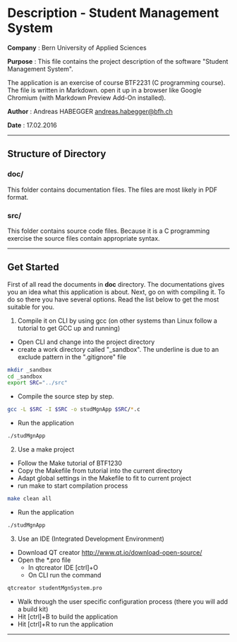 # Description - Student Management System

**Company**
 :  Bern University of Applied Sciences

**Purpose**
 :  This file contains the project description of the software "Student Management System".

The application is an exercise of course BTF2231 (C programming course). The file is written in Markdown. open it up in a browser like Google Chromium (with Markdown Preview Add-On installed).

**Author**
 :  Andreas HABEGGER <andreas.habegger@bfh.ch>

**Date**
 :  17.02.2016

___

Structure of Directory
---
### doc/

This folder contains documentation files. The files are most likely in PDF format.

### src/

This folder contains source code files. Because it is a C programming exercise the source files contain appropriate syntax.

___

Get Started
---
First of all read the documents in **doc** directory. The documentations gives you an idea what this application is about. Next, go on with compiling it. To do so there you have several options. Read the list below to get the most suitable for you.

1. Compile it on CLI by using gcc (on other systems than Linux follow a tutorial to get GCC up and running)
 - Open CLI and change into the project directory
 - create a work directory called "_sandbox".  The underline is due to an exclude pattern in the ".gitignore" file
 
```bash
mkdir _sandbox
cd _sandbox
export SRC="../src"
```
 - Compile the source step by step.
 
```bash
gcc -L $SRC -I $SRC -o studMgnApp $SRC/*.c
```
 - Run the application
 
```bash
./studMgnApp
```
2. Use a make project
 - Follow the Make tutorial of BTF1230
 - Copy the Makefile from tutorial into the current directory
 - Adapt global settings in the Makefile to fit to current project
 - run make to start compilation process
 
```bash
make clean all
```
 - Run the application
 
```bash
./studMgnApp
``` 
3. Use an IDE (Integrated Development Environment)
  - Download QT creator http://www.qt.io/download-open-source/
  - Open the *.pro file
    - In qtcreator IDE [ctrl]+O
    - On CLI run the command
    
```bash
qtcreator studentMgnSystem.pro
```    
  - Walk through the user specific configuration process (there you will add a build kit)
  - Hit [ctrl]+B to build the application
  - Hit [ctrl]+R to run the application
___







